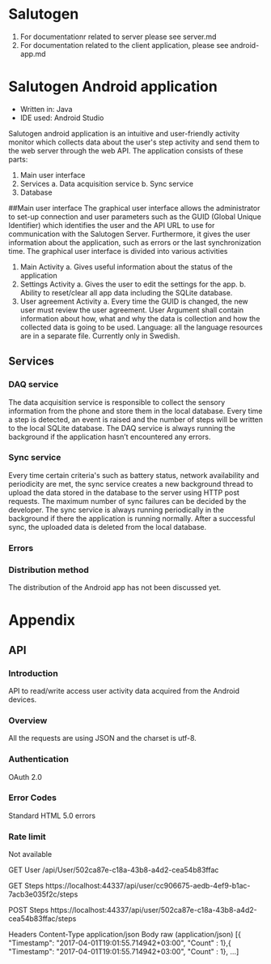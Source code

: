 # Salutogen
1. For documentationr related to server please see server.md
2. For documentation related to the client application, please see android-app.md

# Salutogen Android application
* Written in: Java
* IDE used: Android Studio

Salutogen android application is an intuitive and user-friendly activity monitor which collects data about the user's step activity and send them to the web server through the web API. 
The application consists of these parts: 
1.	Main user interface
2.	Services
a.	Data acquisition service
b.	Sync service
3.	Database

##Main user interface
The graphical user interface allows the administrator to set-up connection and user parameters such as the GUID (Global Unique Identifier) which identifies the user and the API URL to use for communication with the Salutogen Server.  Furthermore, it gives the user information about the application, such as errors or the last synchronization time. 
The graphical user interface is divided into various activities
1.	Main Activity
a.	Gives useful information about the status of the application
2.	Settings Activity
a.	Gives the user to edit the settings for the app. 
b.	Ability to reset/clear all app data including the SQLite database.  
3.	User agreement Activity
a.	Every time the GUID is changed, the new user must review the user agreement. User Argument shall contain information about how, what and why the data is collection and how the collected data is going to be used. 
Language: all the language resources are in a separate file. Currently only in Swedish. 

## Services
### DAQ service
The data acquisition service is responsible to collect the sensory information from the phone and store them in the local database. Every time a step is detected, an event is raised and the number of steps will be written to the local SQLite database. 
The DAQ service is always running the background if the application hasn’t encountered any errors. 

### Sync service
Every time certain criteria's such as battery status, network availability and periodicity are met, the sync service creates a new background thread to upload the data stored in the database to the server using HTTP post requests. The maximum number of sync failures can be decided by the developer. The sync service is always running periodically in the background if there the application is running normally. 
After a successful sync, the uploaded data is deleted from the local database.

### Errors

### Distribution method
The distribution of the Android app has not been discussed yet. 

# Appendix
## API
### Introduction
API to read/write access user activity data acquired from the Android devices.
### Overview
All the requests are using JSON and the charset is utf-8.
### Authentication
OAuth 2.0
### Error Codes
Standard HTML 5.0 errors
### Rate limit
Not available

GET User
/api/User/502ca87e-c18a-43b8-a4d2-cea54b83ffac

GET Steps
https://localhost:44337/api/user/cc906675-aedb-4ef9-b1ac-7acb3e035f2c/steps

POST Steps
https://localhost:44337/api/user/502ca87e-c18a-43b8-a4d2-cea54b83ffac/steps

Headers
Content-Type	application/json
Body
raw (application/json)
[{
"Timestamp": "2017-04-01T19:01:55.714942+03:00", 
"Count" : 1},{
"Timestamp": "2017-04-01T19:01:55.714942+03:00", 
"Count" : 1}, …]





